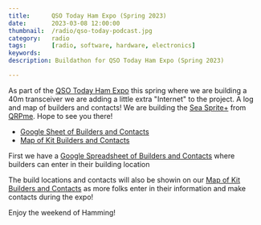 ```yaml
---
title: 		QSO Today Ham Expo (Spring 2023)
date: 		2023-03-08 12:00:00
thumbnail: 	/radio/qso-today-podcast.jpg
category: 	radio
tags: 		[radio, software, hardware, electronics]
keywords:   
description: Buildathon for QSO Today Ham Expo (Spring 2023)

---
```

As part of the [QSO Today Ham Expo](https://www.qsotodayhamexpo.com/) this spring where we are building a 40m transceiver we are adding a little extra "Internet" to the project. A log and map of builders and contacts! We are building the [Sea Sprite+](http://qrpme.com/?p=product&id=QSO9) from [QRPme](http://qrpme.com). Hope to see you there!

- [Google Sheet of Builders and Contacts](https://docs.google.com/spreadsheets/d/1D5R-rveW2zztQAyE6ZprIlaryfo-Mc3ILt1jF31jO1E/edit#gid=0)
- [Map of Kit Builders and Contacts](https://stephenhouser.com/qso-mapper/qso-today.html)

First we have a [Google Spreadsheet of Builders and Contacts](https://docs.google.com/spreadsheets/d/1D5R-rveW2zztQAyE6ZprIlaryfo-Mc3ILt1jF31jO1E/edit#gid=0) where builders can enter in their building location

The build locations and contacts will also be showin on our [Map of Kit Builders and Contacts](https://stephenhouser.com/qso-mapper/qso-today.html) as more folks enter in their information and make contacts during the expo!

Enjoy the weekend of Hamming!
